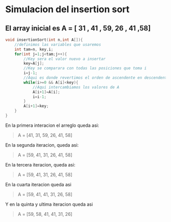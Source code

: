 # Simulacion del insertion sort

## El array inicial es A = [ 31 , 41 , 59, 26 , 41 ,58]

```c++
void insertionSort(int n,int A[]){
    //definimos las variables que usaremos
    int tam=n, key,i;
    for(int j=1;j<tam;j++){
        //Key sera el valor nuevo a insertar
        key=A[j];
        //Key se comparara con todas las posiciones que toma i
        i=j-1;
        //Aqui es donde revertimos el orden de ascendente en descendente
        while(i>=0 && A[i]<key){
            //Aqui intercambiamos los valores de A
            A[i+1]=A[i];
            i=i-1;
        }
        A[i+1]=key;
    }    
}
```
En la primera interacion el arreglo queda asi:

>A = [41, 31, 59, 26, 41, 58]

En la segunda iteracion, queda asi:

>A = [59, 41, 31, 26, 41, 58]

En la tercera iteracion, queda asi:

>A = [59, 41, 31, 26, 41, 58]

En la cuarta iteracion queda asi

>A = [59, 41, 41, 31, 26, 58]

Y en la quinta y ultima iteracion queda asi

>A = [59, 58, 41, 41, 31, 26]

